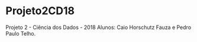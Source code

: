 # Projeto2CD18
Projeto 2 -  Ciência dos Dados - 2018
Alunos: Caio Horschutz Fauza e Pedro Paulo Telho.
